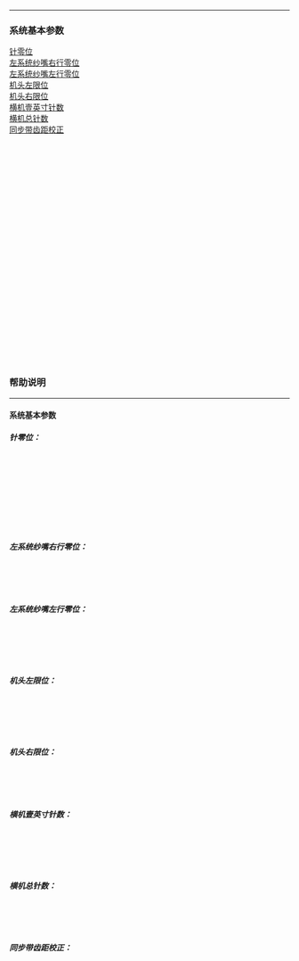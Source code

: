 *****
### 系统基本参数
  [针零位](#针零位)<br>
  [左系统纱嘴右行零位](#左系统纱嘴右行零位)<br>
  [左系统纱嘴左行零位](#左系统纱嘴左行零位)<br>
  [机头左限位](#机头左限位)<br>
  [机头右限位](#机头右限位)<br>
  [横机壹英寸针数](#横机壹英寸针数)<br>
  [横机总针数](#横机总针数)<br>
  [同步带齿距校正](#同步带齿距校正)<br>
<br><br><br><br><br><br><br><br><br><br><br><br><br><br><br><br><br><br><br><br><br><br><br><br>
### 帮助说明
-----------
#### 系统基本参数
##### 针零位：<br><br><br><br><br><br><br><br><br><br>
##### 左系统纱嘴右行零位：<br><br><br><br><br>
##### 左系统纱嘴左行零位：<br><br><br><br><br><br>
##### 机头左限位：<br><br><br><br><br><br>
##### 机头右限位：<br><br><br><br><br>
##### 横机壹英寸针数：<br><br><br><br><br><br>
##### 横机总针数：<br><br><br><br><br>
##### 同步带齿距校正： <br><br><br><br><br>
